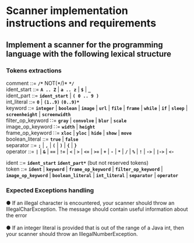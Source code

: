 # Scanner implementation instructions and requirements

## Implement a scanner for the programming language with the following lexical structure

### Tokens extractions
comment ::=   **`/*`**  NOT(\*/)\*  **`*/`** <br>
ident_start ::=  **`A .. Z`** | **`a .. z`** | **`$`** | **`_`** <br>
ident_part ::= **`ident_start`** | **`( 0 .. 9 )`** <br>
int_literal ::= **`0`** | **`(1..9)`** **`(0..9)*`** <br>
keyword ::= **`integer`** | **`boolean`** | **`image`** | **`url`** | **`file`** | **`frame`** | **`while`** | **`if`** | **`sleep`** | **`screenheight`** | **`screenwidth`** <br> 
filter_op_keyword ∷= **`gray`** | **`convolve`** | **`blur`** | **`scale`** <br>
image_op_keyword ∷= **`width`** | **`height`** <br>
frame_op_keyword ∷= **`xloc`** | **`yloc`** | **`hide`** | **`show`** | **`move`** <br>
boolean_literal ::= **`true`** | **`false`** <br>
separator ::= **`;`** | **`,`** | **`(`** | **`)`** | **`{`** | **`}`** <br>
operator ::=   	**`|`** | **`&`** | **`==`** | **`!=`** | **`<`** | **`>`** | **`<=`** | **`>=`** | **`+`** | **`-`** | **`*`** | **`/`** | **`%`** | **`!`** | **`->`** | **`|->`** | **`<-`** <br>

ident ::= **`ident_start`**  **`ident_part*`**    (but not reserved tokens)<br>
token ::= **`ident`** | **`keyword`** | **`frame_op_keyword`** | **`filter_op_keyword`** | **`image_op_keyword`** | **`boolean_literal`** | **`int_literal`** | **`separator`** | **`operator`** <br>

### Expected Exceptions handling 
● If an illegal character is encountered, your scanner should throw an IllegalCharException. The message should contain useful information about the error<br>  
● If an integer literal is provided that is out of the range of a Java int, then your scanner should throw an IllegalNumberException.
